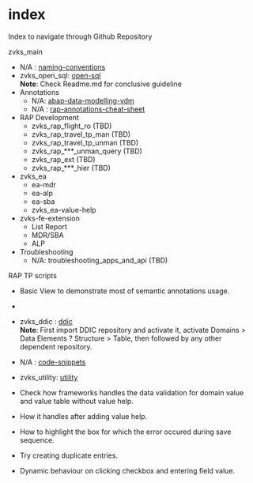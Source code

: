 # index
Index to navigate through Github Repository

zvks_main
- N/A : [naming-conventions](https://github.com/zvikesh/naming-conventions/tree/main)
- zvks_open_sql: [open-sql](https://github.com/zvikesh/open-sql)
  </br> **Note**: Check Readme.md for conclusive guideline
- Annotations
  - N/A: [abap-data-modelling-vdm](https://github.com/zvikesh/abap-data-modelling-vdm)
  - N/A : [rap-annotations-cheat-sheet](https://github.com/zvikesh/rap-annotations-cheat-sheet)
- RAP Development
  - zvks_rap_flight_ro (TBD)
  - zvks_rap_travel_tp_man (TBD)
  - zvks_rap_travel_tp_unman (TBD)
  - zvks_rap_***_unman_query (TBD)
  - zvks_rap_ext (TBD)
  - zvks_rap_***_hier (TBD)
- zvks_ea
  - ea-mdr
  - ea-alp
  - ea-sba
  - zvks_ea-value-help
- zvks-fe-extension
  - List Report
  - MDR/SBA
  - ALP
- Troubleshooting
  - N/A: troubleshooting_apps_and_api (TBD)

RAP TP scripts
- Basic View to demonstrate most of semantic annotations usage.
- 

- zvks_ddic : [ddic](https://github.com/zvikesh/ddic)
  </br> **Note**: First import DDIC repository and activate it, activate Domains > Data Elements ? Structure > Table, then followed by any other dependent repository.
- N/A : [code-snippets](https://github.com/zvikesh/code-snippets)
- zvks_utility: [utility](https://github.com/zvikesh/utility)

- Check how frameworks handles the data validation for domain value and value table without value help.
- How it handles after adding value help.
- How to highlight the box for which the error occured during save sequence.
- Try creating duplicate entries.
- Dynamic behaviour on clicking checkbox and entering field value.
